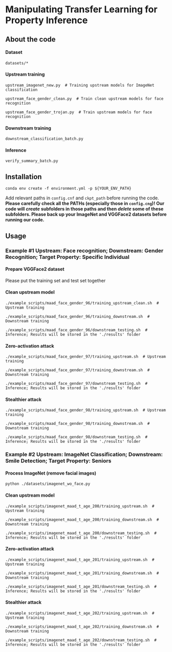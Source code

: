 # Manipulating Transfer Learning for Property Inference

## About the code

#### Dataset
```
datasets/*
```

#### Upstream training
```
upstream_imagenet_new.py  # Training upstream models for ImageNet classification

upstream_face_gender_clean.py  # Train clean upstream models for face recognition

upstream_face_gender_trojan.py  # Train upstream models for face recognition
```

#### Downstream training
```
downstream_classification_batch.py
```

#### Inference
```
verify_summary_batch.py
````

## Installation

```shell
conda env create -f environment.yml -p ${YOUR_ENV_PATH}
```

Add relevant paths in `config.cnf` and `ckpt_path` before running the code. **Please carefully check all the PATHs (especially those in `config.cng`)!  Our code will *create* subfolders in those paths and then *delete* some of these subfolders. Please back up your ImageNet and VGGFace2 datasets before running our code.**



## Usage

### Example #1 Upstream: Face recognition; Downstream: Gender Recognition; Target Property: Specific Individual

#### Prepare VGGFace2 dataset
Please put the training set and test set together

#### Clean upstream model
```shell
./example_scripts/maad_face_gender_96/training_upstream_clean.sh  # Upstream training

./example_scripts/maad_face_gender_96/training_downstream.sh  # Downstream training

./example_scripts/maad_face_gender_96/downstream_testing.sh  # Inference; Results will be stored in the './results' folder
```

#### Zero-activation attack
```shell
./example_scripts/maad_face_gender_97/training_upstream.sh  # Upstream training

./example_scripts/maad_face_gender_97/training_downstream.sh  # Downstream training

./example_scripts/maad_face_gender_97/downstream_testing.sh  # Inference; Results will be stored in the './results' folder
```

#### Stealthier attack
```shell
./example_scripts/maad_face_gender_98/training_upstream.sh  # Upstream training

./example_scripts/maad_face_gender_98/training_downstream.sh  # Downstream training

./example_scripts/maad_face_gender_98/downstream_testing.sh  # Inference; Results will be stored in the './results' folder
```


### Example #2 Upstream: ImageNet Classification; Downstream: Smile Detection; Target Property: Seniors

#### Process ImageNet (remove facial images)
```
python ./datasets/imagenet_wo_face.py
```

#### Clean upstream model
```shell
./example_scripts/imagenet_maad_t_age_200/training_upstream.sh  # Upstream training

./example_scripts/imagenet_maad_t_age_200/training_downstream.sh  # Downstream training

./example_scripts/imagenet_maad_t_age_200/downstream_testing.sh  # Inference; Results will be stored in the './results' folder
```

#### Zero-activation attack
```shell
./example_scripts/imagenet_maad_t_age_201/training_upstream.sh  # Upstream training

./example_scripts/imagenet_maad_t_age_201/training_downstream.sh  # Downstream training

./example_scripts/imagenet_maad_t_age_201/downstream_testing.sh  # Inference; Results will be stored in the './results' folder
```

#### Stealthier attack
```shell
./example_scripts/imagenet_maad_t_age_202/training_upstream.sh  # Upstream training

./example_scripts/imagenet_maad_t_age_202/training_downstream.sh  # Downstream training

./example_scripts/imagenet_maad_t_age_202/downstream_testing.sh  # Inference; Results will be stored in the './results' folder
```

